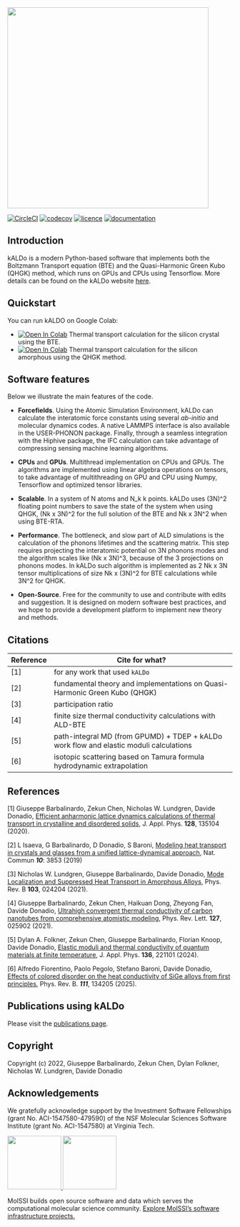 <img src="https://raw.githubusercontent.com/nanotheorygroup/kaldo/main/docs/docsource/_resources/logo.png" width="450">

[//]: # (Badges)
[![CircleCI](https://img.shields.io/circleci/build/github/nanotheorygroup/kaldo/main)](https://app.circleci.com/pipelines/github/nanotheorygroup/kaldo)
[![codecov](https://img.shields.io/codecov/c/gh/nanotheorygroup/kaldo)](https://codecov.io/gh/nanotheorygroup/kaldo)
[![licence](https://img.shields.io/github/license/nanotheorygroup/kaldo)](https://github.com/nanotheorygroup/kaldo/blob/master/LICENSE)
[![documentation](https://img.shields.io/badge/docs-github%20pages-informational)](https://nanotheorygroup.github.io/kaldo/)

## Introduction

kALDo is a modern Python-based software that implements both the Boltzmann Transport equation (BTE) and the Quasi-Harmonic Green Kubo (QHGK) method, which runs on GPUs and CPUs using Tensorflow.
More details can be found on the kALDo website [here](https://nanotheorygroup.github.io/kaldo/).

## Quickstart
You can run kALDO on Google Colab:
- [![Open In Colab](https://colab.research.google.com/assets/colab-badge.svg)](https://colab.research.google.com/github/nanotheorygroup/kaldo/blob/master/docs/docsource/crystal_presentation.ipynb) Thermal transport calculation for the silicon crystal using the BTE.
- [![Open In Colab](https://colab.research.google.com/assets/colab-badge.svg)](https://colab.research.google.com/github/nanotheorygroup/kaldo/blob/master/docs/docsource/amorphous_presentation.ipynb) Thermal transport calculation for the silicon amorphous using the QHGK method.

## Software features
Below we illustrate the main features of the code.
- **Forcefields**. Using the Atomic Simulation Environment, kALDo can calculate the interatomic force constants using several _ab-initio_ and molecular dynamics codes. A native LAMMPS interface is also available in the USER-PHONON package. Finally, through a seamless integration with the Hiphive package, the IFC calculation can take advantage of compressing sensing machine learning algorithms.
- **CPUs** and **GPUs**. Multithread implementation on CPUs and GPUs. The algorithms are implemented using linear algebra
operations on tensors, to take advantage of multithreading on GPU and CPU using Numpy, Tensorflow and optimized tensor libraries.
- **Scalable**. In a system of N atoms and N_k k points. kALDo uses (3N)^2 floating point numbers to save the state of the system when using QHGK, (Nk x 3N)^2 for the full solution of the BTE and Nk x 3N^2 when using BTE-RTA.
- **Performance**. The bottleneck, and slow part of ALD simulations is the calculation of the phonons lifetimes and the scattering matrix. This step requires projecting the interatomic potential on 3N phonons modes and the algorithm scales like (Nk x 3N)^3, because of the 3 projections on phonons modes. In kALDo such algorithm is implemented as 2 Nk x 3N tensor multiplications of size Nk x (3N)^2 for BTE calculations while 3N^2 for QHGK.

- **Open-Source**. Free for the community to use and contribute with edits and suggestion. It is designed on modern software best practices, and we hope to provide a development platform to implement new theory and methods.

## Citations

| Reference             | Cite for what?                    |
| --------------------- | --------------------------------- |
| [1]                   | for any work that used `kALDo`    |
| [2]                   | fundamental theory and implementations on Quasi-Harmonic Green Kubo (QHGK) |
| [3]                   | participation ratio               |
| [4]                   | finite size thermal conductivity calculations with ALD-BTE|
| [5]                   | path-integral MD (from GPUMD) + TDEP + kALDo work flow and elastic moduli calculations|
| [6]                   | isotopic scattering based on Tamura formula hydrodynamic extrapolation

## References

[1] Giuseppe Barbalinardo, Zekun Chen, Nicholas W. Lundgren, Davide Donadio, [Efficient anharmonic lattice dynamics calculations of thermal transport in crystalline and disordered solids](https://aip.scitation.org/doi/10.1063/5.0020443), J. Appl. Phys. **128**, 135104 (2020).

[2] L Isaeva, G Barbalinardo, D Donadio, S Baroni, [Modeling heat transport in crystals and glasses from a unified lattice-dynamical approach](https://www.nature.com/articles/s41467-019-11572-4), Nat. Commun ***10***: 3853 (2019)

[3] Nicholas W. Lundgren, Giuseppe Barbalinardo, Davide Donadio, [Mode Localization and Suppressed Heat Transport in Amorphous Alloys](https://doi.org/10.1103/PhysRevB.103.024204), Phys. Rev. B **103**, 024204 (2021).

[4] Giuseppe Barbalinardo, Zekun Chen, Haikuan Dong, Zheyong Fan, Davide Donadio,
[Ultrahigh convergent thermal conductivity of carbon nanotubes from comprehensive atomistic modeling](https://doi.org/10.1103/PhysRevLett.127.025902), Phys. Rev. Lett. **127**, 025902 (2021).

[5] Dylan A. Folkner, Zekun Chen, Giuseppe Barbalinardo, Florian Knoop, Davide Donadio, [Elastic moduli and thermal conductivity of quantum materials at finite temperature](https://pubs.aip.org/aip/jap/article/136/22/221101/3325173), J. Appl. Phys. **136**,  221101 (2024).

[6] Alfredo Fiorentino,  Paolo Pegolo,  Stefano Baroni,  Davide Donadio, [Effects of colored disorder on the heat conductivity of SiGe alloys from first principles](https://journals.aps.org/prb/abstract/10.1103/PhysRevB.111.134205), Phys. Rev. B. ***111***, 134205 (2025).


## Publications using kALDo

Please visit the [publications page](https://github.com/nanotheorygroup/kaldo/tree/main/docs/publications).

## Copyright

Copyright (c) 2022, Giuseppe Barbalinardo, Zekun Chen, Dylan Folkner, Nicholas W. Lundgren, Davide Donadio

## Acknowledgements

We gratefully acknowledge support by the Investment Software Fellowships (grant No. ACI-1547580-479590) of the NSF Molecular Sciences Software Institute (grant No. ACI-1547580) at Virginia Tech. 

<a href="https://molssi.org">
<img src="https://raw.githubusercontent.com/nanotheorygroup/kaldo/main/docs/docsource/_resources/molssi-logo.png" height="120">  
<img src="https://raw.githubusercontent.com/nanotheorygroup/kaldo/main/docs/docsource/_resources/nsf_logo.png" height="120">    
</a>
 
MolSSI builds open source software and data which serves the computational molecular science community. [Explore MolSSI’s software infrastructure projects.](https://molssi.org/software-projects/)
